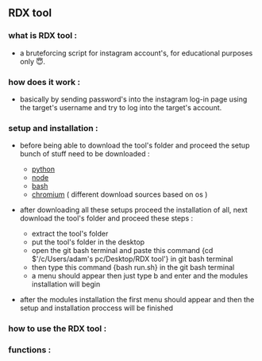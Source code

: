 ## RDX tool

### what is RDX tool :
- a bruteforcing script for instagram account's, for educational purposes only :innocent:.

### how does it work : 
- basically by sending password's into the instagram log-in page using the target's username and try to log into the target's account.

### setup and installation : 
- before being able to download the tool's folder and proceed the setup bunch of stuff need to be downloaded :

  - [python](https://www.python.org/)
  - [node](https://nodejs.org/en/)
  - [bash](https://git-scm.com/)
  - [chromium](https://www.chromium.org/chromium-projects/) ( different download sources based on os )
  
- after downloading all these setups proceed the installation of all, next download the tool's folder and proceed these steps : 

  - extract the tool's folder
  - put the tool's folder in the desktop
  - open the git bash terminal and paste this command {cd $'/c/Users/adam\'s pc/Desktop/RDX tool'} in git bash terminal
  - then type this command {bash run.sh} in the git bash terminal
  - a menu should appear then just type b and enter and the modules installation will begin
  
- after the modules installation the first menu should appear and then the setup and installation proccess will be finished

### how to use the RDX tool : 


### functions : 

